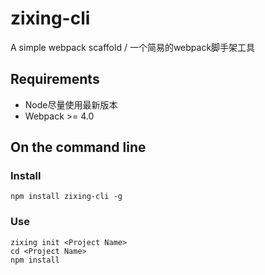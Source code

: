 # zixing-cli
A simple webpack scaffold / 一个简易的webpack脚手架工具
## Requirements
* Node尽量使用最新版本
* Webpack >= 4.0

## On the command line
### Install
`npm install zixing-cli -g`
### Use
```
zixing init <Project Name>
cd <Project Name>
npm install
```
